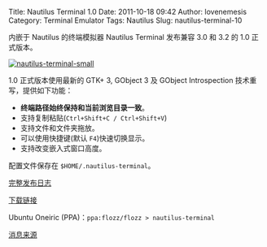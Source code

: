 Title: Nautilus Terminal 1.0
Date: 2011-10-18 09:42
Author: lovenemesis
Category: Terminal Emulator
Tags: Nautilus
Slug: nautilus-terminal-10

内嵌于 Nautilus 的终端模拟器 Nautilus Terminal 发布兼容 3.0 和 3.2 的
1.0 正式版本。

[![](http://linuxtoy.org/img/2011/10/nautilus-terminal-small.png "nautilus-terminal-small")](http://linuxtoy.org/img/2011/10/nautilus-terminal-small.png)

1.0 正式版本使用最新的 GTK+ 3, GObject 3 及 GObject Introspection
技术重写，提供如下功能：

-   **终端路径始终保持和当前浏览目录一致**。
-   支持复制粘贴(`Ctrl+Shift+C / Ctrl+Shift+V`)
-   支持文件和文件夹拖放。
-   可以使用快捷键(默认 `F4`)快速切换显示。
-   支持改变嵌入式窗口高度。

配置文件保存在 `$HOME/.nautilus-terminal`。

[完整发布日志](https://launchpad.net/nautilus-terminal/1.x/1.0)

[下载链接](http://projects.flogisoft.com/nautilus-terminal/download/)

Ubuntu Oneiric (PPA)：`ppa:flozz/flozz > nautilus-terminal`

[消息来源](http://identi.ca/notice/84633160)

